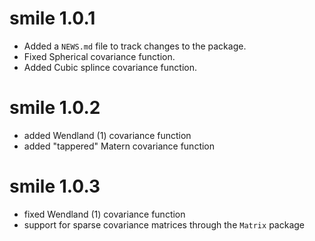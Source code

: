 # smile 1.0.1

* Added a `NEWS.md` file to track changes to the package.
* Fixed Spherical covariance function.
* Added Cubic splince covariance function.

# smile 1.0.2

* added Wendland (1) covariance function
* added "tappered" Matern covariance function

# smile 1.0.3

* fixed Wendland (1) covariance function
* support for sparse covariance matrices through the `Matrix` package
